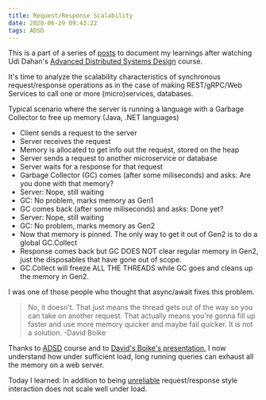 ```yaml
---
title: Request/Response Scalability
date: 2020-06-29 09:43:22
tags: ADSD
---
```

This is a part of a series of [posts](../../../../tags/ADSD/) to document my learnings after watching Udi Dahan's [Advanced Distributed Systems Design](https://learn.particular.net/courses/adsd-online) course.

It's time to analyze the scalability characteristics of synchronous request/response operations as in the case of making REST/gRPC/Web Services to call one or more (micro)services, databases.

Typical scenario where the server is running a language with a Garbage Collector to free up memory (Java, .NET languages)
* Client sends a request to the server
* Server receives the request
* Memory is allocated to get info out the request, stored on the heap
* Server sends a request to another microservice or database
* Server waits for a response for that request
* Garbage Collector (GC) comes (after some miliseconds) and asks: Are you done with that memory?
* Server: Nope, still waiting
* GC: No problem, marks memory as Gen1
* GC comes back (after some miliseconds) and asks: Done yet?
* Server: Nope, still waiting
* GC: No problem, marks memory as Gen2
* Now that memory is pinned. The only way to get it out of Gen2 is to do a global GC.Collect
* Response comes back but GC DOES NOT clear regular memory in Gen2, just the disposables that have gone out of scope.
* GC.Collect will freeze ALL THE THREADS while GC goes and cleans up the memory in Gen2.

I was one of those people who thought that async/await fixes this problem.

> No, it doesn't. That just means the thread gets out of the way so you can take on another request. That actually means you're gonna fill up faster and use more memory quicker and maybe fail quicker. It is not a solution. 
> -David Boike


Thanks to [ADSD](https://learn.particular.net/courses/adsd-online) course and to [David's Boike's presentation](https://www.youtube.com/watch?v=aE-p0cfwTVU), I now understand how under sufficient load, long running queries can exhaust all the memory on a web server. 

Today I learned: In addition to being [unreliable](../../../../2020/06/26/Request-Response-Reliability/) request/response style interaction does not scale well under load. 